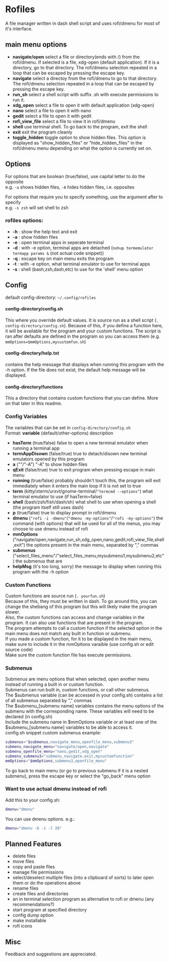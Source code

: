 # Rofiles
A file manager written in dash shell script and uses rofi/dmenu for most of it's interface.


## main menu options
 - **navigate/open**  select a file or directory(ends with /) from the rofi/dmenu. If selected is a file, xdg-open (default application). If it is a directory, go to that directory. The rofi/dmenu selection repeated in a loop that can be escaped by pressing the escape key.
 - **navigate**  select a directoy from the rofi/dmenu to go to that directory. The rofi/dmenu selection repeated in a loop that can be escaped by pressing the escape key.
 - **run\_sh** select a shell script with suffix .sh with execute permissions to run it.
 - **xdg\_open** select a file to open it with default application (xdg-open)
 - **nano** select a file to open it with nano
 - **gedit** select a file to open it with gedit
 - **rofi\_view\_file** select a file to view it in rofi/dmenu
 - **shell** use terminal shell. To go back to the program, exit the shell
 - **exit** exit the program cleanly
 - **toggle_hidden** toggle option to show hidden files. This option is displayed as "show\_hidden\_files" or "hide\_hidden\_files" in the rofi/dmenu menu depending on what the option is currently set on.

## Options
For options that are boolean (true/false), use capital letter to do the opposite  
e.g. `-a` shows hidden files, `-A` hides hidden files, i.e. opposites

For options that require you to specify something, use the argument after to specify  
e.g. `-s zsh` will set shell to zsh

### rofiles options:
 - **-h** : show the help text and exit
 - **-a** : show hidden files
 - **-e** : open terminal apps in seperate terminal
 - **-d** : with -e option, terminal apps are detached (`nohup termemulator termapp params &` (not actual code snippet))
 - **-q** : escape key on main menu exits the program
 - **-t** : with -e option, what terminal emulator to use for terminal apps
 - **-s** : shell (bash,zsh,dash,etc) to use for the 'shell' menu option

## Config
default config-directory: `~/.config/rofiles`  
#### config-directory/config.sh
This where you override default values. It is source run as a shell script (`. config-directory/config.sh`). Because of this, if you define a function here, it will be available for the program and your custom functions. The script is ran after defaults are defined in the program so you can access them (e.g. `mmOptions=$mmOptions,mycustomfun.sh`)  
#### config-directory/help.txt
contains the help message that displays when running this program with the -h option. If the file does not exist, the default help message will be displayed.  
#### config-directory/functions
This a directory that contains custom functions that you can define. More on that later in this readme.

### Config Variables
The variables that can be set in `config-directory/config.sh`  
Format: **variable** (default/other-options) description  
 - **hasTerm** (true/false) false to open a new terminal emulator when running a terminal app
 - **termAppDisown** (false/true) true to detach/disown new terminal emulators opened by this program
 - **a** (""/"-A") "-A" to show hidden files
 - **qExit** (false/true) true to exit program when pressing escape in main menu
 - **running** (true/false) probably shouldn't touch this, the program will exit immediately when it enters the main loop if it is not set to true
 - **term** (kitty/xterm/urxvt/gnome-terminal/`"termcmd --options"`) what terminal emulator to use (if hasTerm=false)
 - **shell** (bash/zsh/fish/dash/sh) what shell to use when opening a shell (the program itself still uses dash)
 - **p** (true/false) true to display prompt in rofi/dmenu
 - **dmenu** (`"rofi -i -dmenu"`/`"dmenu -my-options"`/`"rofi -my-options"`) the command (with options) that will be used for all of the menus, you may choose to use dmenu instead of rofi
 - **mmOptions** ("navigate/open,navigate,run\_sh,xdg\_open,nano,gedit,rofi\_view\_file,shell,exit") the options present in the main menu, separated by "," commas
 - **submenus** ("select\_files\_menu"/"select\_files\_menu,mysubmenu1,mysubmenu2,etc") the submenus that are
 - **helpMsg** (it's too long, sorry) the message to display when running this program with the -h option

### Custom Functions
Custom functions are source run (`. yourfun.sh`)  
Because of this, they must be written in dash. To go around this, you can change the shebang of this program but this will likely make the program slower.  
Also, the custom functions can access and change variables in the program. It can also use functions that are present in the program.  
The program attempts to call a custom function if the selected option in the main menu does not match any built in function or submenu.  
If you made a custom function, for it to be displayed in the main menu, make sure to include it in the mmOptions varaible (use config.sh or edit source code)  
Make sure the custom function file has execute permissions.

### Submenus
Submenus are menu options that when selected, open another menu instead of running a built in or custom function.  
Submenus can run built in, custom functions, or call other submenus.  
The $submenus variable (can be accessed in your config.sh) contains a list of all submenus separated by "," commas  
The $submenu\_\[submenu name\] variables contains the menu options of the submenu with the corresponding name. These variables will need to be declared (in config.sh)  
Include the submenu name in $mmOptions variable or at least one of the $submenu\_\[submenu name\] variables to be able to access it.  
config.sh snippet custom submenus example:
```sh
submenus="$submenus,navigate_menu,openfile_menu,submenu3"
submenu_navigate_menu="navigate/open,navigate"
submenu_openfile_menu="nano,gedit,xdg_open"
submenu_submenu3="submenu_navigate,exit,mycustomfunction"
mmOptions="$mmOptions,submenu3,openfile_menu"
```
To go back to main menu (or go to previous submenu if it is a nested submenu), press the escape key or select the "go_back" menu option


### Want to use actual dmenu instead of rofi
Add this to your config.sh:  
```sh
dmenu="dmenu"
```
You can use dmenu options. e.g.: 
```sh
dmenu="dmenu -b -i -l 20"
```

## Planned Features
 - delete files
 - move files
 - copy and paste files
 - manage file permissions
 - select/deselect multiple files (into a clipboard of sorts) to later open them or do the operations above
 - rename files
 - create files and directories
 - an in terminal selection program as alternative to rofi or dmenu (any recommendations?)
 - start program at specified directory
 - config dump option
 - make installable
 - rofi icons
 
## Misc
 Feedback and suggestions are appreciated.

